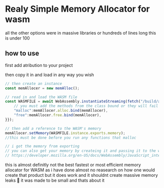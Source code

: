 # Realy Simple Memory Allocator for wasm

all the other options were in massive libraries or hundreds of lines long this is under 100

## how to use
first add atribution to your project

then copy it in and load in any way you wish

```js
// then create an instance
const memAllocer = new memAlloc();

// read in and load the WASM file
const WASMFILE = await WebAssembly.instantiateStreaming(fetch("/build/automota.wasm"), {env:{
	// you must add the methods from the class bound or they will fail
	"malloc":memAllocer.alloc.bind(memAllocer),
	"free":memAllocer.free.bind(memAllocer),
}});

// then add a reference to the WASM's memory
memAllocer.setMemory(WASMFILE.instance.exports.memory);
//this must be done before you run any functions that malloc

// i got the memory from exporting
// you can also get your memory by createing it and passing it to the wasm
// https://developer.mozilla.org/en-US/docs/WebAssembly/JavaScript_interface/Memory

```

this is almost definitly not the best fastest or most efficient memory allocator for WASM
as i have done almost no reasearch on how one would create that product but it does work
and it shouldnt create massive memory leaks 🤞 it was made to be small and thats about it
